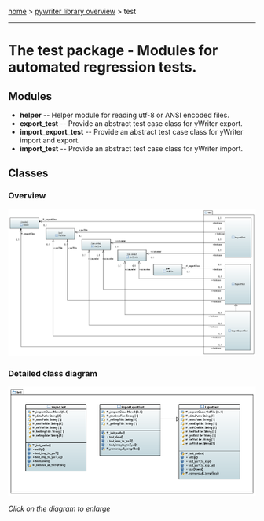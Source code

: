[home](../index) > [pywriter library overview](index) > test

---

# The test package - Modules for automated regression tests.


## Modules
 
- **helper** -- Helper module for reading utf-8 or ANSI encoded files.
- **export_test** -- Provide an abstract test case class for yWriter export.
- **import_export_test** -- Provide an abstract test case class for yWriter import and export.
- **import_test** -- Provide an abstract test case class for yWriter import.

## Classes

### Overview

![test package class diagram](img/test_package_class_diagram.png)

### Detailed class diagram

[![test package detailed class diagram](img/test_package_detailed_class_diagram.png)](img/test_package_detailed_class_diagram.png)

*Click on the diagram to enlarge*